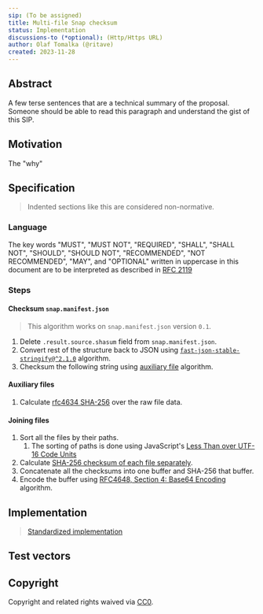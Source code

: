 ```yaml
---
sip: (To be assigned)
title: Multi-file Snap checksum
status: Implementation
discussions-to (*optional): (Http/Https URL)
author: Olaf Tomalka (@ritave)
created: 2023-11-28
---
```


## Abstract

A few terse sentences that are a technical summary of the proposal. Someone should be able to read this paragraph and understand the gist of this SIP.

## Motivation

The "why"

## Specification

> Indented sections like this are considered non-normative.

### Language

The key words "MUST", "MUST NOT", "REQUIRED", "SHALL", "SHALL NOT",
"SHOULD", "SHOULD NOT", "RECOMMENDED", "NOT RECOMMENDED", "MAY", and
"OPTIONAL" written in uppercase in this document are to be interpreted as described in [RFC 2119](https://www.ietf.org/rfc/rfc2119.txt)

### Steps

#### Checksum `snap.manifest.json`

> This algorithm works on `snap.manifest.json` version `0.1`.

<!-- TODO(ritave): Extract the algorithm from fast-json-stable-stringify and put it here -->

1. Delete `.result.source.shasum` field from `snap.manifest.json`.
2. Convert rest of the structure back to JSON using [`fast-json-stable-stringify@^2.1.0`](https://www.npmjs.com/package/fast-json-stable-stringify) algorithm.
3. Checksum the following string using [auxiliary file](#checksum-auxiliary-files) algorithm.

#### Auxiliary files

1. Calculate [rfc4634 SHA-256](https://datatracker.ietf.org/doc/html/rfc4634) over the raw file data.

#### Joining files

1. Sort all the files by their paths. <!-- Normalize paths over different locations from SIP-8 -->
   1. The sorting of paths is done using JavaScript's [Less Than over UTF-16 Code Units](https://tc39.es/ecma262/#sec-islessthan)
2. Calculate [SHA-256 checksum of each file separately](#checksum-auxiliary-files).
3. Concatenate all the checksums into one buffer and SHA-256 that buffer.
4. Encode the buffer using [RFC4648, Section 4: Base64 Encoding](https://datatracker.ietf.org/doc/html/rfc4648#section-4) algorithm.

## Implementation

> [Standardized implementation](../assets/sip-x/implementation.ts)

## Test vectors

## Copyright

Copyright and related rights waived via [CC0](../LICENSE).
